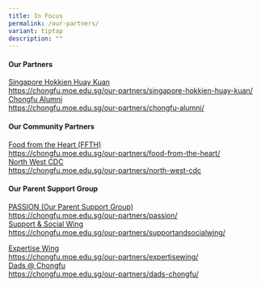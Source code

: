 ```yaml
---
title: In Focus
permalink: /our-partners/
variant: tiptap
description: ""
---
```

<h4>Our Partners</h4>
<div class="isomer-card-grid"><a rel="noopener noreferrer nofollow" href="https://chongfu.moe.edu.sg/our-partners/singapore-hokkien-huay-kuan/" class="isomer-card"><div class="isomer-card-body"><div class="isomer-card-title">Singapore Hokkien Huay Kuan</div><div class="isomer-card-link">https://chongfu.moe.edu.sg/our-partners/singapore-hokkien-huay-kuan/</div></div></a>
<a rel="noopener noreferrer nofollow" href="https://chongfu.moe.edu.sg/our-partners/chongfu-alumni/" class="isomer-card">
<div class="isomer-card-body">
<div class="isomer-card-title">Chongfu Alumni</div>
<div class="isomer-card-link">https://chongfu.moe.edu.sg/our-partners/chongfu-alumni/</div>
</div>
</a>
</div>
<h4>Our Community Partners</h4>
<div class="isomer-card-grid"><a rel="noopener noreferrer nofollow" href="https://chongfu.moe.edu.sg/our-partners/food-from-the-heart/" class="isomer-card"><div class="isomer-card-body"><div class="isomer-card-title">Food from the Heart (FFTH)</div><div class="isomer-card-link">https://chongfu.moe.edu.sg/our-partners/food-from-the-heart/</div></div></a>
<a rel="noopener noreferrer nofollow" href="https://chongfu.moe.edu.sg/our-partners/north-west-cdc" class="isomer-card">
<div class="isomer-card-body">
<div class="isomer-card-title">North West CDC</div>
<div class="isomer-card-link">https://chongfu.moe.edu.sg/our-partners/north-west-cdc</div>
</div>
</a>
</div>
<h4>Our Parent Support Group</h4>
<div class="isomer-card-grid"><a rel="noopener noreferrer nofollow" href="https://chongfu.moe.edu.sg/our-partners/passion/" class="isomer-card"><div class="isomer-card-body"><div class="isomer-card-title">PASSION (Our Parent Support Group)</div><div class="isomer-card-link">https://chongfu.moe.edu.sg/our-partners/passion/</div></div></a>
<a rel="noopener noreferrer nofollow" href="https://chongfu.moe.edu.sg/our-partners/supportandsocialwing/" class="isomer-card">
<div class="isomer-card-body">
<div class="isomer-card-title">Support &amp; Social Wing</div>
<div class="isomer-card-link">https://chongfu.moe.edu.sg/our-partners/supportandsocialwing/</div>
</div>
</a>
</div>
<p></p>
<div class="isomer-card-grid"><a rel="noopener noreferrer nofollow" href="https://chongfu.moe.edu.sg/our-partners/expertisewing/" class="isomer-card"><div class="isomer-card-body"><div class="isomer-card-title">Expertise Wing</div><div class="isomer-card-link">https://chongfu.moe.edu.sg/our-partners/expertisewing/</div></div></a>
<a rel="noopener noreferrer nofollow" href="https://chongfu.moe.edu.sg/our-partners/dads-chongfu/" class="isomer-card">
<div class="isomer-card-body">
<div class="isomer-card-title">Dads @ Chongfu</div>
<div class="isomer-card-link">https://chongfu.moe.edu.sg/our-partners/dads-chongfu/</div>
</div>
</a>
</div>
<p></p>